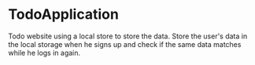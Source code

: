 # TodoApplication
Todo website using a local store to store the data. Store the user's data in the local storage when he signs up and check if the same data matches while he logs in again.
